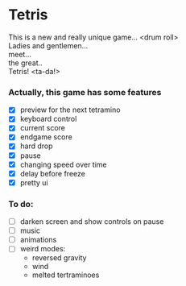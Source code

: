 # Tetris
This is a new and really unique game...  \<drum roll>  
Ladies and gentlemen...  
meet...  
the great..  
Tetris! <ta-da!>

### Actually, this game has some features
- [x] preview for the next tetramino
- [x] keyboard control
- [x] current score
- [x] endgame score
- [x] hard drop
- [x] pause
- [x] changing speed over time
- [x] delay before freeze
- [x] pretty ui

### To do:
- [ ] darken screen and show controls on pause
- [ ] music
- [ ] animations
- [ ] weird modes:
  - reversed gravity
  - wind
  - melted tertraminoes
